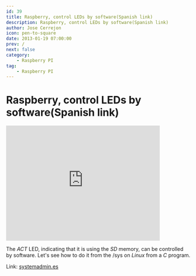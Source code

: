 ```yaml
---
id: 39
title: Raspberry, control LEDs by software(Spanish link)
description: Raspberry, control LEDs by software(Spanish link)
author: Jose Cerrejon
icon: pen-to-square
date: 2013-01-19 07:00:00
prev: /
next: false
category:
    - Raspberry PI
tag:
    - Raspberry PI
---
```


# Raspberry, control LEDs by software(Spanish link)

<iframe width="420" height="315" src="https://www.youtube.com/embed/pAgIc4kmamE" frameborder="0" allowfullscreen></iframe>

The _ACT_ LED, indicating that it is using the _SD_ memory, can be controlled by software. Let's see how to do it from the /sys on _Linux_ from a _C_ program.

Link: [systemadmin.es](https://systemadmin.es/2013/01/raspberry-controlar-el-led-de-lectura-de-la-sd-por-software)
